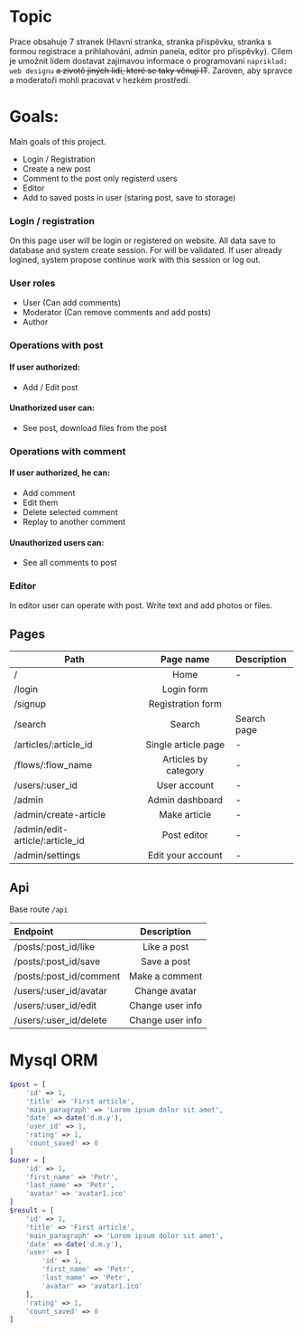 # Topic
Prace obsahuje 7 stranek (Hlavní stranka, stranka přispěvku, 
stranka s formou registrace a prihlahování, 
admin panela, editor pro přispěvky). 
Cílem je umožnit lidem dostavat 
zajimavou informace o 
programovaní `napriklad: web designu`
~~a zivotě jiných lidí, které se taky věnují IT~~.
Zaroven, aby spravce a moderatoři mohli 
pracovat v hezkém prostředí.

# Goals:
Main goals of this project.

- Login / Registration
- Create a new post
- Comment to the post only registerd users
- Editor
- Add to saved posts in user (staring post, save to storage)

### Login / registration
On this page user will be login or registered on website.
All data save to database and system create session.
For will be validated.
If user already logined, system propose continue work with this session or log out.

### User roles
- User (Can add comments)
- Moderator (Can remove comments and add posts)
- Author

### Operations with post

#### If user authorized:
- Add / Edit post

#### Unathorized user can:
- See post, download files from the post

### Operations with comment

#### If user authorized, he can:
- Add comment
- Edit them
- Delete selected comment
- Replay to another comment

#### Unauthorized users can:
- See all comments to post

### Editor
In editor user can operate with post. Write text and add photos or files.

## Pages

| Path                            |      Page name       | Description |
|---------------------------------|:--------------------:|:------------|
| /                               |         Home         | -           |
| /login                          |      Login form      |             |
| /signup                         |  Registration form   |             |
| /search                         |        Search        | Search page |
| /articles/:article_id           | Single article page  | -           |
| /flows/:flow_name               | Articles by category | -           |
| /users/:user_id                 |     User account     | -           |
| /admin                          |   Admin dashboard    | -           |
| /admin/create-article           |     Make article     | -           |
| /admin/edit-article/:article_id |     Post editor      | -           |
| /admin/settings                 |  Edit your account   | -           |


## Api

Base route `/api`

| Endpoint                |   Description    |
|:------------------------|:----------------:|
| /posts/:post_id/like    |   Like a post    |
| /posts/:post_id/save    |   Save a post    |
| /posts/:post_id/comment |  Make a comment  |
| /users/:user_id/avatar  |  Change avatar   |
| /users/:user_id/edit    | Change user info |
| /users/:user_id/delete  | Change user info |


# Mysql ORM 

```php
$post = [
    'id' => 1,
    'title' => 'First article',
    'main_paragraph' => 'Lorem ipsum dolor sit amet',
    'date' => date('d.m.y'),
    'user_id' => 1,
    'rating' => 1,
    'count_saved' => 0
]
$user = [
    'id' => 1,
    'first_name' => 'Petr',
    'last_name' => 'Petr',
    'avatar' => 'avatar1.ico'
]
$result = [
    'id' => 1,
    'title' => 'First article',
    'main_paragraph' => 'Lorem ipsum dolor sit amet',
    'date' => date('d.m.y'),
    'user' => [
        'id' => 1,
        'first_name' => 'Petr',
        'last_name' => 'Petr',
        'avatar' => 'avatar1.ico'
    ],
    'rating' => 1,
    'count_saved' => 0
]
```